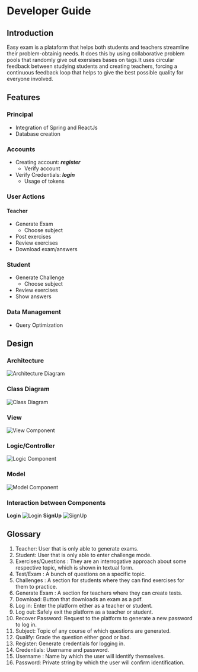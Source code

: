 # **Developer Guide**
## Introduction
Easy exam is a plataform that helps both students and teachers streamline their problem-obtainig needs. It does this by using collaborative problem pools that randomly give out exersises bases on tags.It uses circular feedback between studying students and creating teachers, forcing a continuous feedback loop that helps to give the best possible quality for everyone involved.


## Features

### **Principal**
* Integration of Spring and ReactJs 
* Database creation
### **Accounts**
* Creating account: ***register***
    * Verify account
* Verify Credentials: ***login***
    * Usage of tokens
### **User Actions**
#### **Teacher**
* Generate Exam 
    * Choose subject
* Post exercises
* Review exercises
* Download exam/answers
### **Student**     
* Generate Challenge
    * Choose subject
* Review exercises
* Show answers
### **Data Management**
* Query Optimization

## Design 

### Architecture
![Architecture Diagram](images/ArchitectureDiagram.png)

### Class Diagram
![Class Diagram](images/EasyExam.vpd.png)

### View
![View Component](images/ViewDiagram.png)

### Logic/Controller
![Logic Component](images/Controller.png)

### Model
![Model Component](images/ModelDiagram.png)

### Interaction between Components
**Login**
![Login](images/Interaccion-Login.png)
**SignUp**
![SignUp](images/Interaccion-SignUp.png)
## **Glossary**
   1. Teacher: User that is only able to generate exams.
   2. Student: User that is only able to enter challenge mode.
   3. Exercises/Questions : They are an interrogative approach about some respective topic, which is shown in textual form.
   4. Test/Exam : A bunch of questions on a specific topic.
   5. Challenges : A section for students where they can find exercises for them to practice.
   6. Generate Exam : A section for teachers where they can create tests.
   7. Download: Button that downloads an exam as a pdf.
   8. Log in: Enter the platform either as a teacher or student.
   9. Log out: Safely exit the platform as a teacher or student.
   10. Recover Password: Request to the platform to generate a new password to log in.
   11. Subject: Topic of any course of which questions are generated.
   12. Qualify: Grade the question either good or bad.
   13. Register: Generate credentials for logging in.
   14. Credentials: Username and password.
   15. Username : Name by which the user will identify themselves.  
   16. Password: Private string by which the user will confirm identification.
